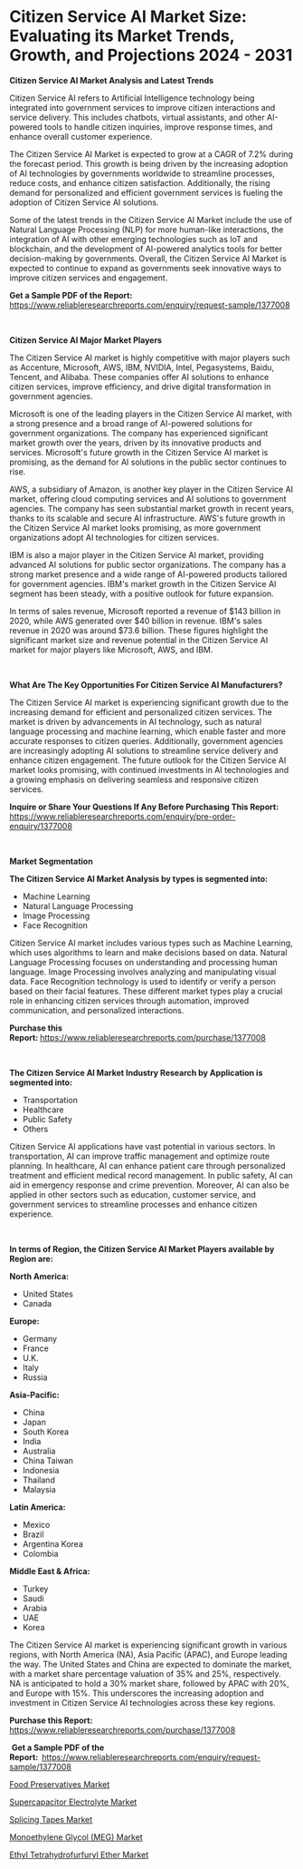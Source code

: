 <p><h1>Citizen Service AI Market Size: Evaluating its Market Trends, Growth, and Projections 2024 - 2031</h1></p><p><strong>Citizen Service AI Market Analysis and Latest Trends</strong></p>
<p><p>Citizen Service AI refers to Artificial Intelligence technology being integrated into government services to improve citizen interactions and service delivery. This includes chatbots, virtual assistants, and other AI-powered tools to handle citizen inquiries, improve response times, and enhance overall customer experience. </p><p>The Citizen Service AI Market is expected to grow at a CAGR of 7.2% during the forecast period. This growth is being driven by the increasing adoption of AI technologies by governments worldwide to streamline processes, reduce costs, and enhance citizen satisfaction. Additionally, the rising demand for personalized and efficient government services is fueling the adoption of Citizen Service AI solutions.</p><p>Some of the latest trends in the Citizen Service AI Market include the use of Natural Language Processing (NLP) for more human-like interactions, the integration of AI with other emerging technologies such as IoT and blockchain, and the development of AI-powered analytics tools for better decision-making by governments. Overall, the Citizen Service AI Market is expected to continue to expand as governments seek innovative ways to improve citizen services and engagement.</p></p>
<p><strong>Get a Sample PDF of the Report:&nbsp;</strong> <a href="https://www.reliableresearchreports.com/enquiry/request-sample/1377008">https://www.reliableresearchreports.com/enquiry/request-sample/1377008</a></p>
<p>&nbsp;</p>
<p><strong>Citizen Service AI Major Market Players</strong></p>
<p><p>The Citizen Service AI market is highly competitive with major players such as Accenture, Microsoft, AWS, IBM, NVIDIA, Intel, Pegasystems, Baidu, Tencent, and Alibaba. These companies offer AI solutions to enhance citizen services, improve efficiency, and drive digital transformation in government agencies.</p><p>Microsoft is one of the leading players in the Citizen Service AI market, with a strong presence and a broad range of AI-powered solutions for government organizations. The company has experienced significant market growth over the years, driven by its innovative products and services. Microsoft's future growth in the Citizen Service AI market is promising, as the demand for AI solutions in the public sector continues to rise.</p><p>AWS, a subsidiary of Amazon, is another key player in the Citizen Service AI market, offering cloud computing services and AI solutions to government agencies. The company has seen substantial market growth in recent years, thanks to its scalable and secure AI infrastructure. AWS's future growth in the Citizen Service AI market looks promising, as more government organizations adopt AI technologies for citizen services.</p><p>IBM is also a major player in the Citizen Service AI market, providing advanced AI solutions for public sector organizations. The company has a strong market presence and a wide range of AI-powered products tailored for government agencies. IBM's market growth in the Citizen Service AI segment has been steady, with a positive outlook for future expansion.</p><p>In terms of sales revenue, Microsoft reported a revenue of $143 billion in 2020, while AWS generated over $40 billion in revenue. IBM's sales revenue in 2020 was around $73.6 billion. These figures highlight the significant market size and revenue potential in the Citizen Service AI market for major players like Microsoft, AWS, and IBM.</p></p>
<p>&nbsp;</p>
<p><strong>What Are The Key Opportunities For Citizen Service AI Manufacturers?</strong></p>
<p><p>The Citizen Service AI market is experiencing significant growth due to the increasing demand for efficient and personalized citizen services. The market is driven by advancements in AI technology, such as natural language processing and machine learning, which enable faster and more accurate responses to citizen queries. Additionally, government agencies are increasingly adopting AI solutions to streamline service delivery and enhance citizen engagement. The future outlook for the Citizen Service AI market looks promising, with continued investments in AI technologies and a growing emphasis on delivering seamless and responsive citizen services.</p></p>
<p><strong>Inquire or Share Your Questions If Any Before Purchasing This Report:</strong> <a href="https://www.reliableresearchreports.com/enquiry/pre-order-enquiry/1377008">https://www.reliableresearchreports.com/enquiry/pre-order-enquiry/1377008</a></p>
<p>&nbsp;</p>
<p><strong>Market Segmentation</strong></p>
<p><strong>The Citizen Service AI Market Analysis by types is segmented into:</strong></p>
<p><ul><li>Machine Learning</li><li>Natural Language Processing</li><li>Image Processing</li><li>Face Recognition</li></ul></p>
<p><p>Citizen Service AI market includes various types such as Machine Learning, which uses algorithms to learn and make decisions based on data. Natural Language Processing focuses on understanding and processing human language. Image Processing involves analyzing and manipulating visual data. Face Recognition technology is used to identify or verify a person based on their facial features. These different market types play a crucial role in enhancing citizen services through automation, improved communication, and personalized interactions.</p></p>
<p><strong>Purchase this Report:&nbsp;</strong><a href="https://www.reliableresearchreports.com/purchase/1377008">https://www.reliableresearchreports.com/purchase/1377008</a></p>
<p>&nbsp;</p>
<p><strong>The Citizen Service AI Market Industry Research by Application is segmented into:</strong></p>
<p><ul><li>Transportation</li><li>Healthcare</li><li>Public Safety</li><li>Others</li></ul></p>
<p><p>Citizen Service AI applications have vast potential in various sectors. In transportation, AI can improve traffic management and optimize route planning. In healthcare, AI can enhance patient care through personalized treatment and efficient medical record management. In public safety, AI can aid in emergency response and crime prevention. Moreover, AI can also be applied in other sectors such as education, customer service, and government services to streamline processes and enhance citizen experience.</p></p>
<p>&nbsp;</p>
<p><strong>In terms of Region, the Citizen Service AI Market Players available by Region are:</strong></p>
<p>
    <p> <strong> North America: </strong>
        <ul>
            <li>United States</li>
            <li>Canada</li>
        </ul>
        </p> 
    <p> <strong> Europe: </strong>
        <ul>
            <li>Germany</li>
            <li>France</li>
            <li>U.K.</li>
            <li>Italy</li>
            <li>Russia</li>
        </ul>
        </p> 
    <p> <strong> Asia-Pacific: </strong>
        <ul>
            <li>China</li>
            <li>Japan</li>
            <li>South Korea</li>
            <li>India</li>
            <li>Australia</li>
            <li>China Taiwan</li>
            <li>Indonesia</li>
            <li>Thailand</li>
            <li>Malaysia</li>
        </ul>
        </p> 
    <p> <strong> Latin America: </strong>
        <ul>
            <li>Mexico</li>
            <li>Brazil</li>
            <li>Argentina Korea</li>
            <li>Colombia</li>
        </ul>
        </p> 
    <p> <strong> Middle East & Africa: </strong>
        <ul>
            <li>Turkey</li>
            <li>Saudi</li>
            <li>Arabia</li>
            <li>UAE</li>
            <li>Korea</li>
        </ul>
    </p>
    </p>
<p><p>The Citizen Service AI market is experiencing significant growth in various regions, with North America (NA), Asia Pacific (APAC), and Europe leading the way. The United States and China are expected to dominate the market, with a market share percentage valuation of 35% and 25%, respectively. NA is anticipated to hold a 30% market share, followed by APAC with 20%, and Europe with 15%. This underscores the increasing adoption and investment in Citizen Service AI technologies across these key regions.</p></p>
<p><strong>Purchase this Report: </strong><a href="https://www.reliableresearchreports.com/purchase/1377008">https://www.reliableresearchreports.com/purchase/1377008</a></p>
<p>&nbsp;<strong>Get a Sample PDF of the Report:&nbsp;&nbsp;</strong><a href="https://www.reliableresearchreports.com/enquiry/request-sample/1377008">https://www.reliableresearchreports.com/enquiry/request-sample/1377008</a></p>
<p><strong></strong></p>
<p><p><a href="https://gentle-editor-9db.notion.site/Food-Preservatives-Market-Size-Focuses-on-Market-Dynamics-In-Depth-Analysis-and-Future-Projections--c74de5ce843a4cccb3148bca0fd1d93d">Food Preservatives Market</a></p><p><a href="https://view.publitas.com/reportprime-1/supercapacitor-electrolyte-market-analysis-examines-its-scope-on-growth-opportunities-and-forecasted-trends-spanning-from-2024-to-2031/">Supercapacitor Electrolyte Market</a></p><p><a href="https://poised-avenue-46d.notion.site/Splicing-Tapes-Market-Size-Market-Trends-and-Growth-Outlook-forecasted-for-period-from-2024-to-203-7055ee40c4a64082b2c986dbc2d74f06">Splicing Tapes Market</a></p><p><a href="https://unruly-ladybug-44b.notion.site/Monoethylene-Glycol-MEG-Market-Furnish-Information-about-Market-Size-Market-Share-Market-Dynamic-74dc09ae7e20423a9bb8e74afc08d200">Monoethylene Glycol (MEG) Market</a></p><p><a href="https://view.publitas.com/reportprime-1/ethyl-tetrahydrofurfuryl-ether-market-size-growth-outlook-from-2024-to-2031-projecting-at-markets-trends-analysis-by-application-regional-outlook-and-revenue/">Ethyl Tetrahydrofurfuryl Ether Market</a></p></p>